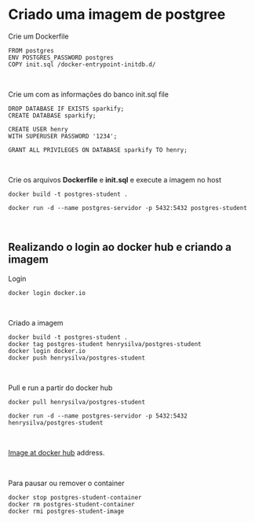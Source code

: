 # Criado uma imagem de postgree


Crie um  Dockerfile

```{sql}
FROM postgres
ENV POSTGRES_PASSWORD postgres 
COPY init.sql /docker-entrypoint-initdb.d/
```

<br>

Crie um com as informações do banco   init.sql file

```{sql}
DROP DATABASE IF EXISTS sparkify;
CREATE DATABASE sparkify;

CREATE USER henry
WITH SUPERUSER PASSWORD '1234';

GRANT ALL PRIVILEGES ON DATABASE sparkify TO henry;
```

<br>

Crie os arquivos  **Dockerfile** e **init.sql** e execute a imagem no host 

```{bash}
docker build -t postgres-student .

docker run -d --name postgres-servidor -p 5432:5432 postgres-student
```

<br>

## Realizando o login ao docker hub e criando a imagem  

Login

```{bash}
docker login docker.io
```

<br>

Criado a imagem 

```{bash}
docker build -t postgres-student .
docker tag postgres-student henrysilva/postgres-student
docker login docker.io
docker push henrysilva/postgres-student
```

<br>

Pull e run a partir do docker hub 

```{bash}
docker pull henrysilva/postgres-student

docker run -d --name postgres-servidor -p 5432:5432 henrysilva/postgres-student

```

<br>

[Image at docker hub](https://hub.docker.com/repository/docker/henrysilva/postgres-student) address.

<br>

Para pausar ou remover o container 

```{bash}
docker stop postgres-student-container
docker rm postgres-student-container
docker rmi postgres-student-image
```
